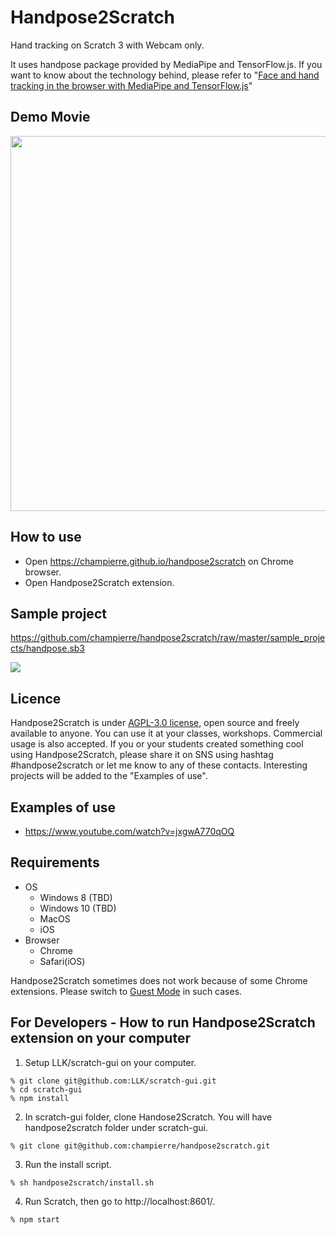 # Handpose2Scratch

Hand tracking on Scratch 3 with Webcam only.

It uses handpose package provided by MediaPipe and TensorFlow.js. If you want to know about the technology behind, please refer to "[Face and hand tracking in the browser with MediaPipe and TensorFlow.js](https://blog.tensorflow.org/2020/03/face-and-hand-tracking-in-browser-with-mediapipe-and-tensorflowjs.html)"

## Demo Movie

  <img src="images/handpose.gif" width="600" />

## How to use

- Open https://champierre.github.io/handpose2scratch on Chrome browser.
- Open Handpose2Scratch extension.

## Sample project

https://github.com/champierre/handpose2scratch/raw/master/sample_projects/handpose.sb3

<img src="images/en/sample_project.png" />

## Licence

Handpose2Scratch is under [AGPL-3.0 license](./LICENSE), open source and freely available to anyone. You can use it at your classes, workshops. Commercial usage is also accepted. If you or your students created something cool using Handpose2Scratch, please share it on SNS using hashtag #handpose2scratch or let me know to any of these contacts. Interesting projects will be added to the "Examples of use".

## Examples of use

- https://www.youtube.com/watch?v=jxgwA770qOQ

## Requirements

- OS
  - Windows 8 (TBD)
  - Windows 10 (TBD)
  - MacOS
  - iOS
- Browser
  - Chrome
  - Safari(iOS)

Handpose2Scratch sometimes does not work because of some Chrome extensions. Please switch to [Guest Mode](https://support.google.com/chrome/answer/6130773) in such cases.

## For Developers - How to run Handpose2Scratch extension on your computer

1. Setup LLK/scratch-gui on your computer.

  ```
  % git clone git@github.com:LLK/scratch-gui.git
  % cd scratch-gui
  % npm install
  ```

2. In scratch-gui folder, clone Handose2Scratch. You will have handpose2scratch folder under scratch-gui.

  ```
  % git clone git@github.com:champierre/handpose2scratch.git
  ```

3. Run the install script.

  ```
  % sh handpose2scratch/install.sh
  ```

4. Run Scratch, then go to http://localhost:8601/.

  ```
  % npm start
  ```
